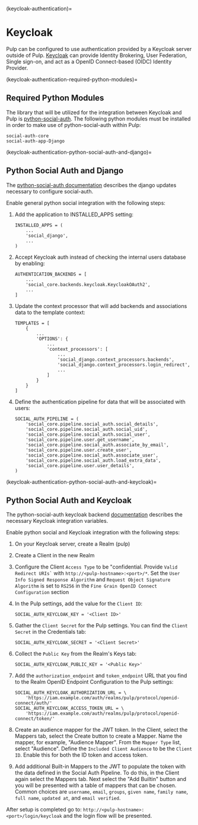 (keycloak-authentication)=

# Keycloak

Pulp can be configured to use authentication provided by a Keycloak server outside of Pulp.
[Keycloak](https://www.keycloak.org/) can provide Identity Brokering, User Federation, Single
sign-on, and act as a OpenID Connect-based (OIDC) Identity Provider.

(keycloak-authentication-required-python-modules)=

## Required Python Modules

The library that will be utilized for the integration between Keycloak and Pulp is
[python-social-auth](https://python-social-auth.readthedocs.io/en/latest/index.html). The
following python modules must be installed in order to make use of python-social-auth within Pulp:

```
social-auth-core
social-auth-app-Django
```

(keycloak-authentication-python-social-auth-and-django)=

## Python Social Auth and Django

The [python-social-auth documentation](https://python-social-auth.readthedocs.io/en/latest/configuration/django.html)
describes the django updates necessary to configure social-auth.

Enable general python social integration with the following steps:

1. Add the application to INSTALLED_APPS setting:

   ```
   INSTALLED_APPS = (
       ...
       'social_django',
       ...
   )
   ```

2. Accept Keycloak auth instead of checking the internal users database by enabling:

   ```
   AUTHENTICATION_BACKENDS = [
       ...
       'social_core.backends.keycloak.KeycloakOAuth2',
       ...
   ]
   ```

3. Update the context processor that will add backends and associations data to the template context:

   ```
   TEMPLATES = [
       {
           ...
           'OPTIONS': {
               ...
               'context_processors': [
                   ...
                   'social_django.context_processors.backends',
                   'social_django.context_processors.login_redirect',
                   ...
               ]
           }
       }
   ]
   ```

4. Define the authentication pipeline for data that will be associated with users:

   ```
   SOCIAL_AUTH_PIPELINE = (
       'social_core.pipeline.social_auth.social_details',
       'social_core.pipeline.social_auth.social_uid',
       'social_core.pipeline.social_auth.social_user',
       'social_core.pipeline.user.get_username',
       'social_core.pipeline.social_auth.associate_by_email',
       'social_core.pipeline.user.create_user',
       'social_core.pipeline.social_auth.associate_user',
       'social_core.pipeline.social_auth.load_extra_data',
       'social_core.pipeline.user.user_details',
   )
   ```

(keycloak-authentication-python-social-auth-and-keycloak)=

## Python Social Auth and Keycloak

The python-social-auth keycloak backend
[documentation](https://python-social-auth.readthedocs.io/en/latest/backends/keycloak.html#keycloak-open-source-red-hat-sso)
describes the necessary Keycloak integration variables.

Enable python social and Keycloak integration with the following steps:

1. On your Keycloak server, create a Realm (pulp)

2. Create a Client in the new Realm

3. Configure the Client `Access Type` to be "confidential. Provide `` Valid Redirect URIs` `` with
   `http://<pulp-hostname>:<port>/*`. Set the `User Info Signed Response Algorithm` and
   `Request Object Signature Algorithm` is set to `RS256` in the
   `Fine Grain OpenID Connect Configuration` section

4. In the Pulp settings, add the value for the `Client ID`:

   ```
   SOCIAL_AUTH_KEYCLOAK_KEY = '<Client ID>'
   ```

5. Gather the `Client Secret` for the Pulp settings. You can find the `Client Secret` in the
   Credentials tab:

   ```
   SOCIAL_AUTH_KEYCLOAK_SECRET = '<Client Secret>'
   ```

6. Collect the `Public Key` from the Realm's Keys tab:

   ```
   SOCIAL_AUTH_KEYCLOAK_PUBLIC_KEY = '<Public Key>'
   ```

7. Add the `authorization_endpoint` and `token_endpoint` URL that you find to the Realm OpenID Endpoint
   Configuration to the Pulp settings:

   ```
   SOCIAL_AUTH_KEYCLOAK_AUTHORIZATION_URL = \
       'https://iam.example.com/auth/realms/pulp/protocol/openid-connect/auth/'
   SOCIAL_AUTH_KEYCLOAK_ACCESS_TOKEN_URL = \
       'https://iam.example.com/auth/realms/pulp/protocol/openid-connect/token/'
   ```

8. Create an audience mapper for the JWT token. In the Client, select the Mappers tab, select
   the Create button to create a Mapper. Name the mapper, for example, "Audience Mapper". From
   the `Mapper Type` list, select "Audience". Define the `Included Client Audience` to be the
   `Client ID`. Enable this for both the ID token and access token.

9. Add additional Built-in Mappers to the JWT to populate the token with the data defined in the
   Social Auth Pipeline. To do this, in the Client again select the Mappers tab. Next select the
   "Add Builtin" button and you will be presented with a table of mappers that can be chosen.
   Common choices are `username`, `email`, `groups`, `given name`, `family name`,
   `full name`, `updated at`, and `email verified`.

After setup is completed go to: `http://<pulp-hostname>:<port>/login/keycloak` and the login flow
will be presented.

